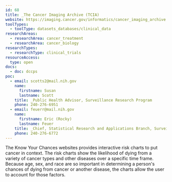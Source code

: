 ```yaml
---
id: 68
title: _The Cancer Imaging Archive (TCIA)
website: https://imaging.cancer.gov/informatics/cancer_imaging_archive.htm
toolTypes:
  - toolType: datasets_databases/clinical_data
researchAreas:
  - researchArea: cancer_treatment
  - researchArea: cancer_biology
researchTypes:
  - researchType: clinical_trials
resourceAccess:
  type: open
docs:
  - doc: dccps
poc:
  - email: scotts2@mail.nih.gov 
    name:
      firstname: Susan
      lastname: Scott
    title: _Public Health Advisor, Surveillance Research Program
    phone: 240-276-6951
  - email: feuerr@mail.nih.gov
    name:
      firstname: Eric (Rocky)
      lastname: Feuer
    title: _Chief, Statistical Research and Applications Branch, Surveillance Research Program
    phone: 240-276-6772
---
```

The Know Your Chances websites provides interactive risk charts to put cancer in context. The risk charts show the likelihood of dying from a variety of cancer types and other diseases over a specific time frame. Because age, sex, and race are so important in determining a person's chances of dying from cancer or another disease, the charts allow the user to account for those factors.
